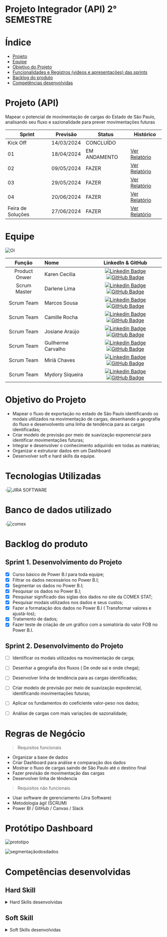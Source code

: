 # Projeto Integrador (API) 2° SEMESTRE

# Índice

* [Projeto](#projeto-template)
* [Equipe](#equipe)
* [Objetivo do Projeto](#objetivo-do-projeto)
* [Funcionalidades e Registros (vídeos e apresentações) das sprints](#uncionalidades-e-registros-(vídeos-e-apresentações)-das-sprints)
* [Backlog do produto](#Backlog-do-produto)
* [Competências desenvolvidas](#competências-desenvolvidas)

# Projeto (API) 
Mapear o potencial de movimentação de cargas do Estado de São Paulo, analisando seu fluxo e sazionalidade para prever movimentações futuras

Sprint | Previsão | Status| Histórico|
|------|--------|------|--------|
|Kick Off | 14/03/2024 |CONCLUÍDO | | 
|01| 18/04/2024| EM ANDAMENTO |[Ver Relatório](https://github.com/CONAEX/Projeto-Integrador-1-Semestre/blob/main/Documentos/Sprint%200%20Relat%C3%B3rio%20Atualizado.pdf) |
|02| 09/05/2024 | FAZER |[Ver Relatório](https://fatecsjc-prd.azurewebsites.net/downloads/estagio/modelo_relatorio_estagio_gpi.docx) | 
|03| 29/05/2024 | FAZER |[Ver Relatório](https://fatecsjc-prd.azurewebsites.net/downloads/estagio/modelo_relatorio_estagio_gpi.docx)  | 
|04| 20/06/2024 | FAZER |[Ver Relatório](https://fatecsjc-prd.azurewebsites.net/downloads/estagio/modelo_relatorio_estagio_gpi.docx)  | 
|Feira de Soluções|27/06/2024 | FAZER |[Ver Relatório](https://fatecsjc-prd.azurewebsites.net/downloads/estagio/modelo_relatorio_estagio_gpi.docx) | 


# Equipe
![OI](https://github.com/karenceciliamorais/API-2/blob/main/API2.png)

|    Função     | Nome                                  |                                                                                                                                                      LinkedIn & GitHub                                                                                                                                                      |
| :-----------: | :------------------------------------ | :-------------------------------------------------------------------------------------------------------------------------------------------------------------------------------------------------------------------------------------------------------------------------------------------------------------------------: |
| Product Onwer | Karen Cecilia |      [![Linkedin Badge](https://img.shields.io/badge/Linkedin-blue?style=flat-square&logo=Linkedin&logoColor=white)](https://www.linkedin.com/in/karen-cec%C3%ADlia-morais-57900a173) [![GitHub Badge](https://img.shields.io/badge/GitHub-111217?style=flat-square&logo=github&logoColor=white)](https://github.com/karenceciliamorais)     |
| Scrum Master   | Darlene Lima            |         [![Linkedin Badge](https://img.shields.io/badge/Linkedin-blue?style=flat-square&logo=Linkedin&logoColor=white)](https://www.linkedin.com/in/darlene-felix-lima-0a8711291?utm_source=share&utm_campaign=share_via&utm_content=profile&utm_medium=android_app) [![GitHub Badge](https://img.shields.io/badge/GitHub-111217?style=flat-square&logo=github&logoColor=white)](https://github.com/DarleneLima)        |
| Scrum Team  | Marcos Sousa               |         [![Linkedin Badge](https://img.shields.io/badge/Linkedin-blue?style=flat-square&logo=Linkedin&logoColor=white)](https://www.linkedin.com/in/marcos-vinicius-silva-sousa-59626a183?utm_source=share&utm_campaign=share_via&utm_content=profile&utm_medium=ios_app) [![GitHub Badge](https://img.shields.io/badge/GitHub-111217?style=flat-square&logo=github&logoColor=white)](https://github.com/MarcosvVinicius)        |
|  Scrum Team  | Camille Rocha   |           [![Linkedin Badge](https://img.shields.io/badge/Linkedin-blue?style=flat-square&logo=Linkedin&logoColor=white)](https://www.linkedin.com/in/camille-vitoria-692099246?utm_source=share&utm_campaign=share_via&utm_content=profile&utm_medium=android_app) [![GitHub Badge](https://img.shields.io/badge/GitHub-111217?style=flat-square&logo=github&logoColor=white)](https://github.com/Camillevcrocha) 
|  Scrum Team  | Josiane Araújo                |   [![Linkedin Badge](https://img.shields.io/badge/Linkedin-blue?style=flat-square&logo=Linkedin&logoColor=white)](https://www.linkedin.com/in/josiane-viana-de-ara%C3%BAjo-0859a8195) [![GitHub Badge](https://img.shields.io/badge/GitHub-111217?style=flat-square&logo=github&logoColor=white)](https://github.com/JosianeAraujo07112)   |
|  Scrum Team  | Guilherme Carvalho     |           [![Linkedin Badge](https://img.shields.io/badge/Linkedin-blue?style=flat-square&logo=Linkedin&logoColor=white)](https://www.linkedin.com/in/guilherme-anthony-853606287/) [![GitHub Badge](https://img.shields.io/badge/GitHub-111217?style=flat-square&logo=github&logoColor=white)](https://github.com/guianthonyy)          |
|  Scrum Team  | Miriã Chaves     |           [![Linkedin Badge](https://img.shields.io/badge/Linkedin-blue?style=flat-square&logo=Linkedin&logoColor=white)](https://www.linkedin.com/in/miri%C3%A3-rodrigues-martins-chaves-9573b51a1?utm_source=share&utm_campaign=share_via&utm_content=profile&utm_medium=android_app) [![GitHub Badge](https://img.shields.io/badge/GitHub-111217?style=flat-square&logo=github&logoColor=white)](https://github.com/MiriaChaves)          |
|  Scrum Team  | Mydory Siqueira     |           [![Linkedin Badge](https://img.shields.io/badge/Linkedin-blue?style=flat-square&logo=Linkedin&logoColor=white)](https://www.linkedin.com/in/noemy-mtfasi-533975264?utm_source=share&utm_campaign=share_via&utm_content=profile&utm_medium=ios_app) [![GitHub Badge](https://img.shields.io/badge/GitHub-111217?style=flat-square&logo=github&logoColor=white)](https://github.com/Mydory10) 


# Objetivo do Projeto
* Mapear o fluxo de exportação no estado de São Paulo identificando os modais utilizados na movimentação de cargas, desenhando a geografia do fluxo e desenvolvento uma linha de tendência para as cargas identificadas;
* Criar modelo de previsão por meio de suavização exponencial para identificar movimentações futuras;
* Integrar e desenvolver o conhecimento adquirido em todas as matérias;
* Organizar e estruturar dados em um Dashboard
* Desenvolver soft e hard skills da equipe.

# Tecnologias Utilizadas
-![JIRA SOFTWARE](https://github.com/karenceciliamorais/API-2/blob/main/Blue%20Modern%20Professional%20Organizational%20Chart%20Graph%20(1).png)

# Banco de dados utilizado
-![comex](https://github.com/karenceciliamorais/API-2/blob/main/comex.PNG)

# Backlog do produto


## Sprint 1. Desenvolvimento do Projeto
- [x] Curso básico de Power B.I para toda equipe;
- [x] Filtrar os dados necessários no Power B.I;
- [x] Segmentar os dados no Power B.I;
- [x] Pesquisar os dados no Power B.I;
- [x] Pesquisar significado das siglas dos dados no site da COMEX STAT;
- [x] Pesquisar modais utilizados nos dados e seus custos;
- [x] Fazer a formatação dos dados no Power B.I ( Transformar valores e ajustá-los);
- [x] Tratamento de dados;
- [x] Fazer teste de criação de um gráfico com a somatória do valor FOB no Power B.I.

## Sprint 2. Desenvolvimento do Projeto
- [ ] Identificar os modais utilizados na movimentação de carga;
- [ ] Desenhar a geografia dos fluxos ( De onde sai e onde chega);
- [ ] Desenvolver linha de tendência para as cargas identificadas;
- [ ] Criar modelo de previsão por meio de suavização expodencial, identificando movimentações futuras;
- [ ] Aplicar os fundamentos do coeficiente valor-peso nos dados;
- [ ] Análise de cargas com mais variações de sazonalidade;


# Regras de Negócio

> Requisitos funcionais 
- Organizar a base de dados  
- Criar Dashboard para análise e comparação dos dados
- Mostrar o fluxo de cargas saindo de São Paulo até o destino final
- Fazer previsão de movimentação das cargas
- Desenvolver linha de têndencia

> Requisitos não funcionais
- Usar software de gerenciamento (Jira Software)
- Metodologia ágil (SCRUM)
- Power BI / GitHub / Canvas / Slack


# Protótipo Dashboard

![prototipo](https://github.com/karenceciliamorais/API-2/blob/main/WhatsApp%20Image%202024-04-14%20at%2021.00.34.jpeg)

![segmentaçãodosdados](https://github.com/karenceciliamorais/API-2/blob/main/WhatsApp%20Image%202024-04-14%20at%2021.00.47.jpeg)

# Competências desenvolvidas

## Hard Skill
<details>
<summary>Hard Skills desenvolvidas</summary>
  
| Tecnologia/Metodologia | Classificação |
| ---------------------- | ------------- |
| GitHub | ★ ★ ★ ★ ★ ★ ★ ☆ ☆ ☆ |
| Gestão de Projetos | ★ ★ ★ ★ ★ ★ ☆ ☆ ☆ ☆ |
| Scrum Master | ★ ★ ★ ★ ★ ★ ★ ☆ ☆ ☆ |
| Prodct Owner | ★ ★ ★ ★ ★ ★ ★ ☆ ☆ ☆ |
| Markdown | ★ ★ ★ ★ ★ ★ ★ ☆ ☆ ☆ |
| Git Projects | ★ ★ ★ ★ ★ ★ ★ ☆ ☆ ☆ |
 
</details>

## Soft Skill 
<details>
<summary>Soft Skills desenvolvidas</summary>

| Habilidades | Classificação |
| ---------------------- | ------------- |
| Colaboração | ★ ★ ★ ★ ★ ☆ ☆ ☆ ☆ ☆ |
| Proatividade| ★ ★ ★ ★ ★ ★ ☆ ☆ ☆ ☆ |
| Pensamento Crítico | ★ ★ ★ ★ ★ ★ ★ ☆ ☆ ☆ |
| Gerenciamento de Tempo | ★ ★ ★ ★ ★ ★ ★ ☆ ☆ ☆ |
| Adaptabilidade | ★ ★ ★ ★ ★ ★ ★ ☆ ☆ ☆ |
| Resiliência | ★ ★ ★ ★ ★ ★ ★ ☆ ☆ ☆ |







